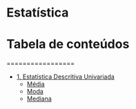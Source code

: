 # Estatística


# Tabela de conteúdos
=================
<!--ts-->
   * [1. Estatística Descritiva Univariada](https://github.com/Math-Muniz/Data-Roadmap/tree/main/Data-Science-Roadmap/Estatistica/1.Estatistica-Descritiva-Univariada)
       * [Média](#Média)
       * [Moda](#Moda)
       * [Mediana](#Mediana)
<!--te-->
